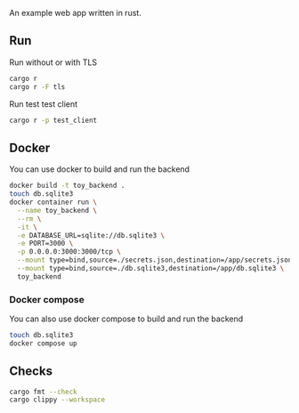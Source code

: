 An example web app written in rust.

## Run

Run without or with TLS

```bash
cargo r
cargo r -F tls
```

Run test test client

```bash
cargo r -p test_client
```

## Docker

You can use docker to build and run the backend

```bash
docker build -t toy_backend .
touch db.sqlite3
docker container run \
  --name toy_backend \
  --rm \
  -it \
  -e DATABASE_URL=sqlite://db.sqlite3 \
  -e PORT=3000 \
  -p 0.0.0.0:3000:3000/tcp \
  --mount type=bind,source=./secrets.json,destination=/app/secrets.json,readonly \
  --mount type=bind,source=./db.sqlite3,destination=/app/db.sqlite3 \
  toy_backend
```

### Docker compose

You can also use docker compose to build and run the backend

```bash
touch db.sqlite3
docker compose up
```

## Checks

```bash
cargo fmt --check
cargo clippy --workspace
```

